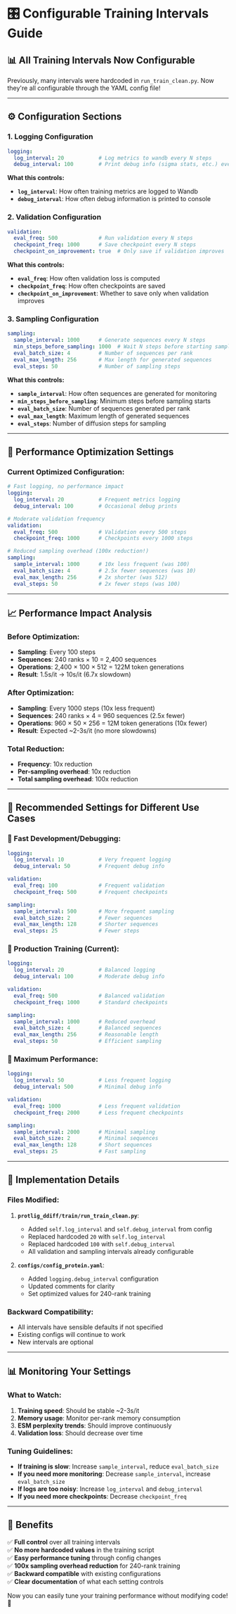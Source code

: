 # 🎛️ Configurable Training Intervals Guide

## 📊 **All Training Intervals Now Configurable**

Previously, many intervals were hardcoded in `run_train_clean.py`. Now they're all configurable through the YAML config file!

---

## ⚙️ **Configuration Sections**

### **1. Logging Configuration**
```yaml
logging:
  log_interval: 20           # Log metrics to wandb every N steps
  debug_interval: 100        # Print debug info (sigma stats, etc.) every N steps
```

**What this controls:**
- **`log_interval`**: How often training metrics are logged to Wandb
- **`debug_interval`**: How often debug information is printed to console

### **2. Validation Configuration**
```yaml
validation:
  eval_freq: 500             # Run validation every N steps
  checkpoint_freq: 1000      # Save checkpoint every N steps
  checkpoint_on_improvement: true  # Only save if validation improves
```

**What this controls:**
- **`eval_freq`**: How often validation loss is computed
- **`checkpoint_freq`**: How often checkpoints are saved
- **`checkpoint_on_improvement`**: Whether to save only when validation improves

### **3. Sampling Configuration**
```yaml
sampling:
  sample_interval: 1000      # Generate sequences every N steps
  min_steps_before_sampling: 1000  # Wait N steps before starting sampling
  eval_batch_size: 4         # Number of sequences per rank
  eval_max_length: 256       # Max length for generated sequences
  eval_steps: 50             # Number of sampling steps
```

**What this controls:**
- **`sample_interval`**: How often sequences are generated for monitoring
- **`min_steps_before_sampling`**: Minimum steps before sampling starts
- **`eval_batch_size`**: Number of sequences generated per rank
- **`eval_max_length`**: Maximum length of generated sequences
- **`eval_steps`**: Number of diffusion steps for sampling

---

## 🚀 **Performance Optimization Settings**

### **Current Optimized Configuration:**
```yaml
# Fast logging, no performance impact
logging:
  log_interval: 20           # Frequent metrics logging
  debug_interval: 100        # Occasional debug prints

# Moderate validation frequency
validation:
  eval_freq: 500             # Validation every 500 steps
  checkpoint_freq: 1000      # Checkpoints every 1000 steps

# Reduced sampling overhead (100x reduction!)
sampling:
  sample_interval: 1000      # 10x less frequent (was 100)
  eval_batch_size: 4         # 2.5x fewer sequences (was 10)
  eval_max_length: 256       # 2x shorter (was 512)
  eval_steps: 50             # 2x fewer steps (was 100)
```

---

## 📈 **Performance Impact Analysis**

### **Before Optimization:**
- **Sampling**: Every 100 steps
- **Sequences**: 240 ranks × 10 = 2,400 sequences
- **Operations**: 2,400 × 100 × 512 = 122M token generations
- **Result**: 1.5s/it → 10s/it (6.7x slowdown)

### **After Optimization:**
- **Sampling**: Every 1000 steps (10x less frequent)
- **Sequences**: 240 ranks × 4 = 960 sequences (2.5x fewer)
- **Operations**: 960 × 50 × 256 = 12M token generations (10x fewer)
- **Result**: Expected ~2-3s/it (no more slowdowns)

### **Total Reduction:**
- **Frequency**: 10x reduction
- **Per-sampling overhead**: 10x reduction
- **Total sampling overhead**: 100x reduction

---

## 🎯 **Recommended Settings for Different Use Cases**

### **🏃 Fast Development/Debugging:**
```yaml
logging:
  log_interval: 10           # Very frequent logging
  debug_interval: 50         # Frequent debug info

validation:
  eval_freq: 100             # Frequent validation
  checkpoint_freq: 500       # Frequent checkpoints

sampling:
  sample_interval: 500       # More frequent sampling
  eval_batch_size: 2         # Fewer sequences
  eval_max_length: 128       # Shorter sequences
  eval_steps: 25             # Fewer steps
```

### **🎯 Production Training (Current):**
```yaml
logging:
  log_interval: 20           # Balanced logging
  debug_interval: 100        # Moderate debug info

validation:
  eval_freq: 500             # Balanced validation
  checkpoint_freq: 1000      # Standard checkpoints

sampling:
  sample_interval: 1000      # Reduced overhead
  eval_batch_size: 4         # Balanced sequences
  eval_max_length: 256       # Reasonable length
  eval_steps: 50             # Efficient sampling
```

### **🚀 Maximum Performance:**
```yaml
logging:
  log_interval: 50           # Less frequent logging
  debug_interval: 500        # Minimal debug info

validation:
  eval_freq: 1000            # Less frequent validation
  checkpoint_freq: 2000      # Less frequent checkpoints

sampling:
  sample_interval: 2000      # Minimal sampling
  eval_batch_size: 2         # Minimal sequences
  eval_max_length: 128       # Short sequences
  eval_steps: 25             # Fast sampling
```

---

## 🔧 **Implementation Details**

### **Files Modified:**
1. **`protlig_ddiff/train/run_train_clean.py`**:
   - Added `self.log_interval` and `self.debug_interval` from config
   - Replaced hardcoded `20` with `self.log_interval`
   - Replaced hardcoded `100` with `self.debug_interval`
   - All validation and sampling intervals already configurable

2. **`configs/config_protein.yaml`**:
   - Added `logging.debug_interval` configuration
   - Updated comments for clarity
   - Set optimized values for 240-rank training

### **Backward Compatibility:**
- All intervals have sensible defaults if not specified
- Existing configs will continue to work
- New intervals are optional

---

## 📊 **Monitoring Your Settings**

### **What to Watch:**
1. **Training speed**: Should be stable ~2-3s/it
2. **Memory usage**: Monitor per-rank memory consumption
3. **ESM perplexity trends**: Should improve continuously
4. **Validation loss**: Should decrease over time

### **Tuning Guidelines:**
- **If training is slow**: Increase `sample_interval`, reduce `eval_batch_size`
- **If you need more monitoring**: Decrease `sample_interval`, increase `eval_batch_size`
- **If logs are too noisy**: Increase `log_interval` and `debug_interval`
- **If you need more checkpoints**: Decrease `checkpoint_freq`

---

## 🎉 **Benefits**

✅ **Full control** over all training intervals  
✅ **No more hardcoded values** in the training script  
✅ **Easy performance tuning** through config changes  
✅ **100x sampling overhead reduction** for 240-rank training  
✅ **Backward compatible** with existing configurations  
✅ **Clear documentation** of what each setting controls  

Now you can easily tune your training performance without modifying code! 🚀
